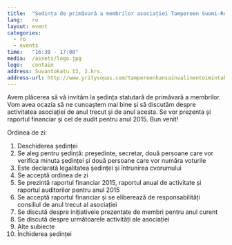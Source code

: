 ```yaml
---
title:  "Ședința de primăvară a membrilor asociației Tampereen Suomi-Romania ry 2016"
lang:   ro
layout: event
categories:
  - ro
  - events
time:   "16:30 - 17:00"
media:  /assets/logo.jpg
logo:   contain
address: Suvantokatu 13, 2.krs.
address-url: http://www.yritysopas.com/tampereenkansainvalinentoimintakeskus/
---
```


Avem plăcerea să vă invităm la ședința statutară de primăvară a membrilor. Vom avea ocazia să ne cunoaștem mai bine și să discutăm despre activitatea asociației de anul trecut și de anul acesta. Se vor prezenta și raportul financiar și cel de audit pentru anul 2015. Bun venit!
 
Ordinea de zi:

1. Deschiderea ședinței
2. Se aleg pentru ședință: președinte, secretar, două persoane care vor verifica minuta ședinței și două persoane care vor număra voturile
3. Este declarată legalitatea ședinței și întrunirea cvorumului
4. Se acceptă ordinea de zi
5. Se prezintă raportul financiar 2015, raportul anual de activitate și raportul auditorilor pentru anul 2015
6. Se acceptă raportul financiar și se eliberează de responsabilități consiliul de anul trecut al asociației
7. Se discută despre inițiativele prezentate de membri pentru anul curent
8. Se discută despre următoarele activități ale asociației
9. Alte subiecte
10. Închiderea ședinței